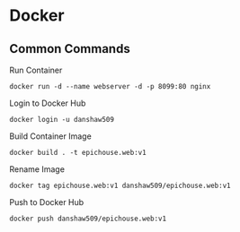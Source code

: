 # Docker

## Common Commands
Run Container
```
docker run -d --name webserver -d -p 8099:80 nginx
```

Login to Docker Hub
```
docker login -u danshaw509
```

Build Container Image
```
docker build . -t epichouse.web:v1
```

Rename Image
```
docker tag epichouse.web:v1 danshaw509/epichouse.web:v1
```

Push to Docker Hub
```
docker push danshaw509/epichouse.web:v1
```